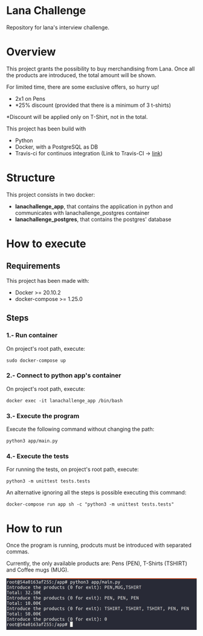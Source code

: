 # Lana Challenge
Repository for lana's interview challenge.

# Overview
This project grants the possibility to buy merchandising from Lana.
Once all the products are introduced, the total amount will be shown.

For limited time, there are some exclusive offers, so hurry up!
- 2x1 on Pens
- *25% discount (provided that there is a minimum of 3 t-shirts)

*Discount will be applied only on T-Shirt, not in the total.

This project has been build with
- Python
- Docker, with a PostgreSQL as DB
- Travis-ci for continuos integration (Link to Travis-CI -> [link](https://www.travis-ci.com/github/josse995/lanaChallenge))

# Structure
This project consists in two docker:
- **lanachallenge_app**, that contains the application in python and communicates with lanachallenge_postgres container
- **lanachallenge_postgres**, that contains the postgres' database 

# How to execute
## Requirements
This project has been made with:
- Docker >= 20.10.2
- docker-compose >= 1.25.0

## Steps

### 1.- Run container
On project's root path, execute:

```
sudo docker-compose up 
```

### 2.- Connect to python app's container
On project's root path, execute:

```
docker exec -it lanachallenge_app /bin/bash
```

### 3.- Execute the program

Execute the following command without changing the path:

```
python3 app/main.py
```

### 4.- Execute the tests
For running the tests, on project's root path, execute:

```
python3 -m unittest tests.tests
```

An alternative ignoring all the steps is possible executing this command:

```
docker-compose run app sh -c "python3 -m unittest tests.tests"
```

# How to run

Once the program is running, prodcuts must be introduced with separated commas.

Currently, the only available products are: Pens (PEN), T-Shirts (TSHIRT) and Coffee mugs (MUG).

<img src="https://github.com/josse995/lanachallenge/blob/dev/resources/example.png">

